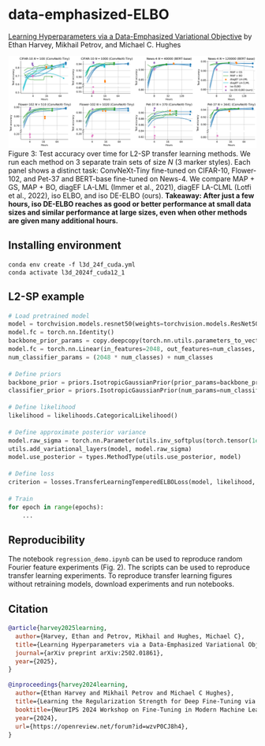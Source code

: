 # data-emphasized-ELBO
[Learning Hyperparameters via a Data-Emphasized Variational Objective](https://arxiv.org/abs/2502.01861) by Ethan Harvey, Mikhail Petrov, and Michael C. Hughes

![Figure 2](./notebooks/computational_time_comparison.png)
Figure 3: Test accuracy over time for L2-SP transfer learning methods. We run each method on 3 separate train sets of size $N$ (3 marker styles). Each panel shows a distinct task: ConvNeXt-Tiny fine-tuned on CIFAR-10, Flower-102, and Pet-37 and BERT-base fine-tuned on News-4. We compare MAP + GS, MAP + BO, diagEF LA-LML (Immer et al., 2021), diagEF LA-CLML (Lotfi et al., 2022), iso ELBO, and iso DE-ELBO (ours). **Takeaway: After just a few hours, iso DE-ELBO reaches as good or better performance at small data sizes and similar performance at large sizes, even when other methods are given many additional hours.**

## Installing environment
```
conda env create -f l3d_24f_cuda.yml
conda activate l3d_2024f_cuda12_1
```

## L2-SP example
```python
# Load pretrained model
model = torchvision.models.resnet50(weights=torchvision.models.ResNet50_Weights.IMAGENET1K_V1)
model.fc = torch.nn.Identity()
backbone_prior_params = copy.deepcopy(torch.nn.utils.parameters_to_vector(model.parameters()).detach()).to(device)
model.fc = torch.nn.Linear(in_features=2048, out_features=num_classes, bias=True)
num_classifier_params = (2048 * num_classes) + num_classes

# Define priors
backbone_prior = priors.IsotropicGaussianPrior(prior_params=backbone_prior_params, prior_variance=1.0)
classifier_prior = priors.IsotropicGaussianPrior(num_params=num_classifier_params, prior_variance=1.0)

# Define likelihood
likelihood = likelihoods.CategoricalLikelihood()

# Define approximate posterior variance
model.raw_sigma = torch.nn.Parameter(utils.inv_softplus(torch.tensor(1e-4, device=device)))
utils.add_variational_layers(model, model.raw_sigma)
model.use_posterior = types.MethodType(utils.use_posterior, model)

# Define loss
criterion = losses.TransferLearningTemperedELBOLoss(model, likelihood, backbone_prior, classifier_prior, kappa=D/N)

# Train
for epoch in range(epochs):
    ...
```

## Reproducibility
The notebook `regression_demo.ipynb` can be used to reproduce random Fourier feature experiments (Fig. 2). The scripts can be used to reproduce transfer learning experiments. To reproduce transfer learning figures without retraining models, download experiments and run notebooks.

## Citation
```bibtex
@article{harvey2025learning,
  author={Harvey, Ethan and Petrov, Mikhail and Hughes, Michael C},
  title={Learning Hyperparameters via a Data-Emphasized Variational Objective},
  journal={arXiv preprint arXiv:2502.01861},
  year={2025},
}
```
```bibtex
@inproceedings{harvey2024learning,
  author={Ethan Harvey and Mikhail Petrov and Michael C Hughes},
  title={Learning the Regularization Strength for Deep Fine-Tuning via a Data-Emphasized Variational Objective},
  booktitle={NeurIPS 2024 Workshop on Fine-Tuning in Modern Machine Learning: Principles and Scalability},
  year={2024},
  url={https://openreview.net/forum?id=wzvP0CJ8h4},
}
```
